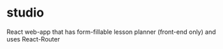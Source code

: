 # studio
React web-app that has form-fillable lesson planner (front-end only) and uses React-Router
